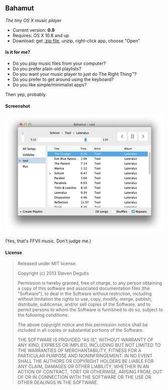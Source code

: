 ## Bahamut

*The tiny OS X music player*

* Current version: **0.9**
* Requires: OS X 10.8 and up
* Download: get [.zip file](https://raw.github.com/sdegutis/bahamut/master/Builds/Bahamut-LATEST.app.tar.gz), unzip, right-click app, choose "Open"

#### Is it for me?

- Do you play music files from your computer?
- Do you prefer plain-old playlists?
- Do you want your music player to just do The Right Thing™?
- Do you prefer to get around using the keyboard?
- Do you like simple/minimalist apps?

Then yep, probably.

#### Screenshot

![bahamutapp.png](bahamutapp.png)

(Yes, that's FFVII music. Don't judge me.)

#### License

> Released under MIT license.
>
> Copyright (c) 2013 Steven Degutis
>
> Permission is hereby granted, free of charge, to any person obtaining a copy
> of this software and associated documentation files (the "Software"), to deal
> in the Software without restriction, including without limitation the rights
> to use, copy, modify, merge, publish, distribute, sublicense, and/or sell
> copies of the Software, and to permit persons to whom the Software is
> furnished to do so, subject to the following conditions:
>
> The above copyright notice and this permission notice shall be included in
> all copies or substantial portions of the Software.
>
> THE SOFTWARE IS PROVIDED "AS IS", WITHOUT WARRANTY OF ANY KIND, EXPRESS OR
> IMPLIED, INCLUDING BUT NOT LIMITED TO THE WARRANTIES OF MERCHANTABILITY,
> FITNESS FOR A PARTICULAR PURPOSE AND NONINFRINGEMENT. IN NO EVENT SHALL THE
> AUTHORS OR COPYRIGHT HOLDERS BE LIABLE FOR ANY CLAIM, DAMAGES OR OTHER
> LIABILITY, WHETHER IN AN ACTION OF CONTRACT, TORT OR OTHERWISE, ARISING FROM,
> OUT OF OR IN CONNECTION WITH THE SOFTWARE OR THE USE OR OTHER DEALINGS IN
> THE SOFTWARE.
